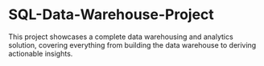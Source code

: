 # SQL-Data-Warehouse-Project
This project showcases a complete data warehousing and analytics solution, covering everything from building the data warehouse to deriving actionable insights.








